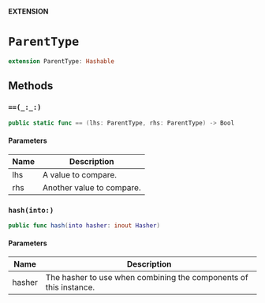 **EXTENSION**

# `ParentType`
```swift
extension ParentType: Hashable
```

## Methods
### `==(_:_:)`

```swift
public static func == (lhs: ParentType, rhs: ParentType) -> Bool
```

#### Parameters

| Name | Description |
| ---- | ----------- |
| lhs | A value to compare. |
| rhs | Another value to compare. |

### `hash(into:)`

```swift
public func hash(into hasher: inout Hasher)
```

#### Parameters

| Name | Description |
| ---- | ----------- |
| hasher | The hasher to use when combining the components of this instance. |